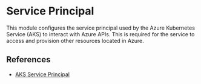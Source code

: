 # Service Principal

This module configures the service principal used by the Azure Kubernetes
Service (AKS) to interact with Azure APIs. This is required for the service
to access and provision other resources located in Azure.

## References

- [AKS Service Principal](https://docs.microsoft.com/en-gb/azure/aks/kubernetes-service-principal)
